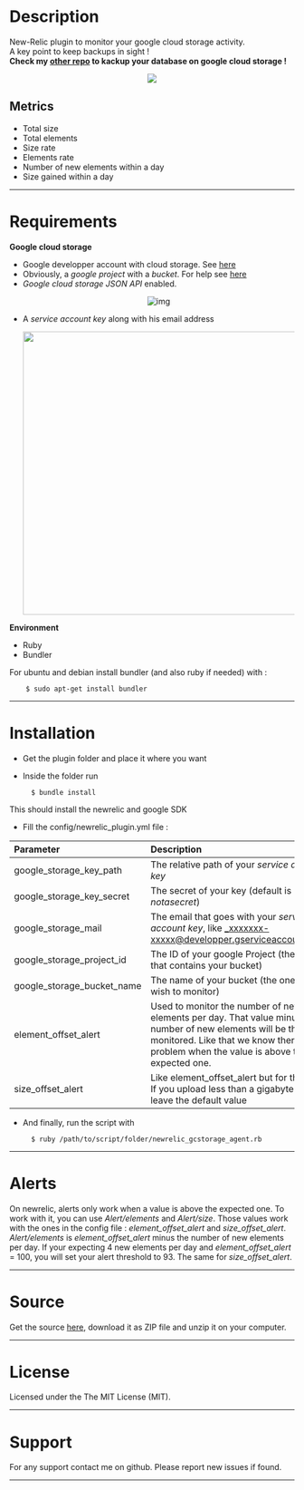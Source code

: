 # Description

New-Relic plugin to monitor your google cloud storage activity.  
A key point to keep backups in sight !  
**Check my [other repo](https://github.com/nkcr/Google-Cloud-Storage-Upload) to kackup your database on google cloud storage !**
<p align="center"><img src="http://s27.postimg.org/p8rtjh2db/Untitled_1.png"></p>

## Metrics

- Total size 
- Total elements
- Size rate
- Elements rate
- Number of new elements within a day
- Size gained within a day

----

# Requirements

**Google cloud storage**

- Google developper account with cloud storage. See [here](https://cloud.google.com/products/cloud-storage/)
- Obviously, a _google project_ with a _bucket_. For help see [here](https://developers.google.com/storage/docs/overview)
- _Google cloud storage JSON API_ enabled. <p align="center">![img](http://s30.postimg.org/oe8wkrc35/Capture_d_cran_2014_06_16_13_14_25.png)</p>
- A _service account key_ along with his email address <p align="center"><img width="500px" src="http://s4.postimg.org/3nsu1labx/Capture_d_cran_2014_06_16_13_25_13.png"></p>

**Environment**

- Ruby
- Bundler

For ubuntu and debian install bundler (and also ruby if needed) with :

        $ sudo apt-get install bundler

----

# Installation

- Get the plugin folder and place it where you want
- Inside the folder run

        $ bundle install
        
This should install the newrelic and google SDK

- Fill the config/newrelic_plugin.yml file :

| Parameter                   | Description         |
| :-------------------------- | :---------------    |
| google_storage_key_path     | The relative path of your _service account key_ |
| google_storage_key_secret   | The secret of your key (default is _notasecret_) |
| google_storage_mail         | The email that goes with your _service account key_, like _xxxxxxx-xxxxx@developper.gserviceaccount.com_ |
| google_storage_project_id   | The ID of your google Project (the one that contains your bucket) |
| google_storage_bucket_name  | The name of your bucket (the one you wish to monitor) |
| element_offset_alert        | Used to monitor the number of new elements per day. That value minus the number of new elements will be the value monitored. Like that we know there is a problem when the value is above the expected one. |
| size_offset_alert           | Like element_offset_alert but for the size. If you upload less than a gigabyte per day leave the default value |
    
- And finally, run the script with

        $ ruby /path/to/script/folder/newrelic_gcstorage_agent.rb
    
---

# Alerts

On newrelic, alerts only work when a value is above the expected one. To work with it, you can use _Alert/elements_ and _Alert/size_. Those values work with the ones in the config file : _element_offset_alert_ and _size_offset_alert_.  
_Alert/elements_ is _element_offset_alert_ minus the number of new elements per day. If your expecting 4 new elements per day and _element_offset_alert_ = 100, you will set your alert threshold to 93. The same for _size_offset_alert_.

---

# Source

Get the source [here](https://github.com/nkcr/Google-Cloud-Storage-Metric), download it as ZIP file and unzip it on your computer.

---

# License

Licensed under the The MIT License (MIT).

----

# Support

For any support contact me on github. Please report new issues if found.  

----
